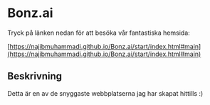 # Bonz.ai
Tryck på länken nedan för att besöka vår fantastiska hemsida:

[https://najibmuhammadi.github.io/Bonz.ai/start/index.html#main](https://najibmuhammadi.github.io/Bonz.ai/start/index.html#main)

## Beskrivning
Detta är en av de snyggaste webbplatserna jag har skapat hittills :)

